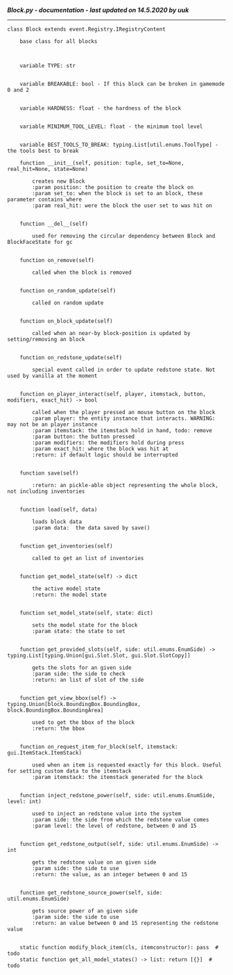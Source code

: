 ***Block.py - documentation - last updated on 14.5.2020 by uuk***
___

    class Block extends event.Registry.IRegistryContent
        
        base class for all blocks
        


        variable TYPE: str


        variable BREAKABLE: bool - If this block can be broken in gamemode 0 and 2


        variable HARDNESS: float - the hardness of the block


        variable MINIMUM_TOOL_LEVEL: float - the minimum tool level


        variable BEST_TOOLS_TO_BREAK: typing.List[util.enums.ToolType] - the tools best to break

        function __init__(self, position: tuple, set_to=None, real_hit=None, state=None)
            
            creates new Block
            :param position: the position to create the block on
            :param set_to: when the block is set to an block, these parameter contains where
            :param real_hit: were the block the user set to was hit on
            

        function __del__(self)
            
            used for removing the circular dependency between Block and BlockFaceState for gc
            

        function on_remove(self)
            
            called when the block is removed
            

        function on_random_update(self)
            
            called on random update
            

        function on_block_update(self)
            
            called when an near-by block-position is updated by setting/removing an block
            

        function on_redstone_update(self)
            
            special event called in order to update redstone state. Not used by vanilla at the moment
            

        function on_player_interact(self, player, itemstack, button, modifiers, exact_hit) -> bool
            
            called when the player pressed an mouse button on the block
            :param player: the entity instance that interacts. WARNING: may not be an player instance
            :param itemstack: the itemstack hold in hand, todo: remove
            :param button: the button pressed
            :param modifiers: the modifiers hold during press
            :param exact_hit: where the block was hit at
            :return: if default logic should be interrupted
            

        function save(self)
            
            :return: an pickle-able object representing the whole block, not including inventories
            

        function load(self, data)
            
            loads block data
            :param data:  the data saved by save()
            

        function get_inventories(self)
            
            called to get an list of inventories
            

        function get_model_state(self) -> dict
            
            the active model state
            :return: the model state
            

        function set_model_state(self, state: dict)
            
            sets the model state for the block
            :param state: the state to set
            

        function get_provided_slots(self, side: util.enums.EnumSide) -> typing.List[typing.Union[gui.Slot.Slot, gui.Slot.SlotCopy]]
            
            gets the slots for an given side
            :param side: the side to check
            :return: an list of slot of the side
            

        function get_view_bbox(self) -> typing.Union[block.BoundingBox.BoundingBox, block.BoundingBox.BoundingArea]
            
            used to get the bbox of the block
            :return: the bbox
            

        function on_request_item_for_block(self, itemstack: gui.ItemStack.ItemStack)
            
            used when an item is requested exactly for this block. Useful for setting custom data to the itemstack
            :param itemstack: the itemstack generated for the block
            

        function inject_redstone_power(self, side: util.enums.EnumSide, level: int)
            
            used to inject an redstone value into the system
            :param side: the side from which the redstone value comes
            :param level: the level of redstone, between 0 and 15
            

        function get_redstone_output(self, side: util.enums.EnumSide) -> int
            
            gets the redstone value on an given side
            :param side: the side to use
            :return: the value, as an integer between 0 and 15
            

        function get_redstone_source_power(self, side: util.enums.EnumSide)
            
            gets source power of an given side
            :param side: the side to use
            :return: an value between 0 and 15 representing the redstone value
            

        static function modify_block_item(cls, itemconstructor): pass  # todo
        static function get_all_model_states() -> list: return [{}]  # todo